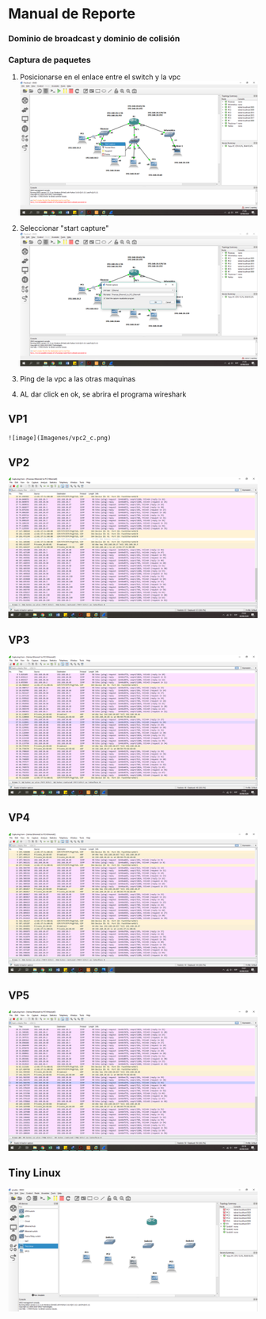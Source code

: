 # Manual de Reporte

### Dominio de broadcast y dominio de colisión 

### Captura de paquetes

1. Posicionarse en el enlace entre el switch y la vpc 
     ![image](Imagenes/0.png)

2. Seleccionar "start capture"
    ![image](Imagenes/1.png)

3. Ping de la vpc a las otras maquinas

4. AL dar click en ok, se abrira el programa wireshark

## VP1
    ![image](Imagenes/vpc2_c.png)
    
## VP2
   ![image](Imagenes/vpc3_c.png)

## VP3
  ![image](Imagenes/vpc4_c.png)

## VP4
  ![image](Imagenes/vpc_c.png)
  
## VP5
  ![image](Imagenes/vpc5_c.png)
  
## Tiny Linux 
  ![image](Imagenes/tiny.png)
